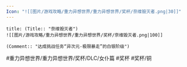 ```yaml
---
Icon: "![[图片/游戏攻略/重力异想世界/重力异想世界/奖杯/奈维毁灭者.png|30]]"
---
```

```ad-common-bronze-trophy
title: (Title:: "奈维毁灭者")
![[图片/游戏攻略/重力异想世界/重力异想世界/奖杯/奈维毁灭者.png|100]]

(Comment:: "达成挑战任务“异次元-极限暴走”的白银阶级")
```

#重力异想世界/重力异想世界/奖杯/DLC/女仆篇 #奖杯 #奖杯/铜
